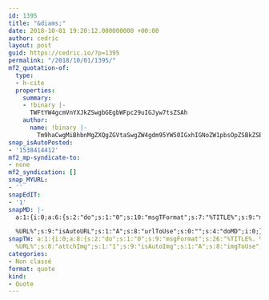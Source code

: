 ```yaml
---
id: 1395
title: "&diams;"
date: 2018-10-01 19:20:12.000000000 +00:00
author: cedric
layout: post
guid: https://cedric.io/?p=1395
permalink: "/2018/10/01/1395/"
mf2_quotation-of:
  type:
  - h-cite
  properties:
    summary:
    - !binary |-
      TWFtYW4gcmVnYXJkZSwgbGEgbWFpc29uIGJyw7tsZSAh
    author:
      name: !binary |-
        Tm9haCwgMiBhbnMgZXQgZGVtaSwgZW4gdm95YW50IGxhIGNoZW1pbsOpZSBkZSBsYSBtYWlzb24gZW4gZmFjZQ==
snap_isAutoPosted:
- '1538414412'
mf2_mp-syndicate-to:
- none
mf2_syndication: []
snap_MYURL:
- ''
snapEdIT:
- '1'
snapMD: |-
  a:1:{i:0;a:6:{s:2:"do";s:1:"0";s:10:"msgTFormat";s:7:"%TITLE%";s:9:"msgFormat";s:19:"%FULLTEXT%

  %URL%";s:9:"isAutoURL";s:1:"A";s:8:"urlToUse";s:0:"";s:4:"doMD";i:0;}}"
snapTW: a:1:{i:0;a:8:{s:2:"do";s:1:"0";s:9:"msgFormat";s:26:"%TITLE%. %EXCERPT% -
  %URL%";s:8:"attchImg";s:1:"1";s:9:"isAutoImg";s:1:"A";s:8:"imgToUse";s:0:"";s:9:"isAutoURL";s:1:"A";s:8:"urlToUse";s:0:"";s:4:"doTW";i:0;}}
categories:
- Non classé
format: quote
kind:
- Quote
---
```

